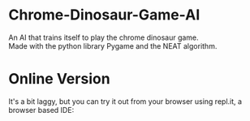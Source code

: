 # Chrome-Dinosaur-Game-AI
An AI that trains itself to play the chrome dinosaur game.\
Made with the python library Pygame and the NEAT algorithm.
# Online Version
It's a bit laggy, but you can try it out from your browser using repl.it, a browser based IDE:
